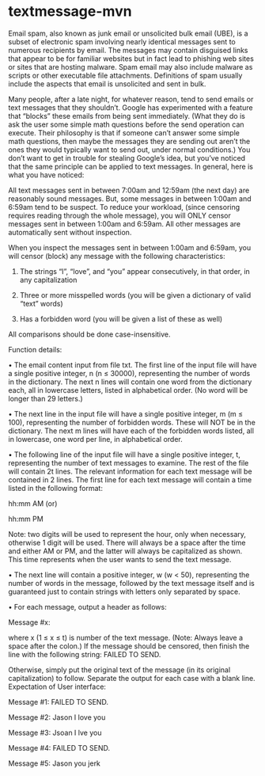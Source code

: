 # textmessage-mvn
 
Email spam, also known as junk email or unsolicited bulk email (UBE), is a subset of electronic spam involving nearly identical messages sent to numerous recipients by email. The messages may contain disguised links that appear to be for familiar websites but in fact lead to phishing web sites or sites that are hosting malware. Spam email may also include malware as scripts or other executable file attachments. Definitions of spam usually include the aspects that email is unsolicited and sent in bulk.

Many people, after a late night, for whatever reason, tend to send emails or text messages that they shouldn’t. Google has experimented with a feature that “blocks” these emails from being sent immediately. (What they do is ask the user some simple math questions before the send operation can execute. Their philosophy is that if someone can’t answer some simple math questions, then maybe the messages they are sending out aren’t the ones they would typically want to send out, under normal conditions.) You don’t want to get in trouble for stealing Google’s idea, but you’ve noticed that the same principle can be applied to text messages. In general, here is what you have noticed:
 
All text messages sent in between 7:00am and 12:59am (the next day) are reasonably sound messages. But, some messages in between 1:00am and 6:59am tend to be suspect. To reduce your workload, (since censoring requires reading through the whole message), you will ONLY censor messages sent in between 1:00am and 6:59am. All other messages are automatically sent without inspection.
 
When you inspect the messages sent in between 1:00am and 6:59am, you will censor (block) any message with the following characteristics:
 
1) The strings “I”, “love”, and “you” appear consecutively, in that order, in any capitalization
 
2) Three or more misspelled words (you will be given a dictionary of valid “text” words)
 
3) Has a forbidden word (you will be given a list of these as well)
 
All comparisons should be done case-insensitive.
 
Function details: 

•	The email content input from file txt. The first line of the input file will have a single positive integer, n (n ≤ 30000), representing the number of words in the dictionary. The next n lines will contain one word from the dictionary each, all in lowercase letters, listed in alphabetical order. (No word will be longer than 29 letters.)

•	The next line in the input file will have a single positive integer, m (m ≤ 100), representing the number of forbidden words. These will NOT be in the dictionary. The next m lines will have each of the forbidden words listed, all in lowercase, one word per line, in alphabetical order.

•	The following line of the input file will have a single positive integer, t, representing the number of text messages to examine. The rest of the file will contain 2t lines. The relevant information for each text message will be contained in 2 lines. The first line for each text message will contain a time listed in the following format:

hh:mm AM (or)

hh:mm PM

Note: two digits will be used to represent the hour, only when necessary, otherwise 1 digit will be used. There will always be a space after the time and either AM or PM, and the latter will always be capitalized as shown. This time represents when the user wants to send the text message.

•	The next line will contain a positive integer, w (w < 50), representing the number of words in the message, followed by the text message itself and is guaranteed just to contain strings with letters only separated by space.

•	For each message, output a header as follows:

Message #x:

where x (1 ≤ x ≤ t) is number of the text message. (Note: Always leave a space after the colon.)
If the message should be censored, then finish the line with the following string:
FAILED TO SEND.

Otherwise, simply put the original text of the message (in its original capitalization) to follow.
Separate the output for each case with a blank line.
Expectation of User interface:
 
Message #1: FAILED TO SEND.

Message #2: Jason I love you

Message #3: Jsoan I lve you

Message #4: FAILED TO SEND.

Message #5: Jason you jerk


